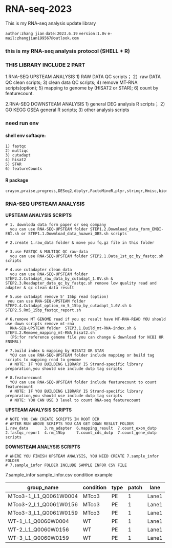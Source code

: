 # RNA-seq-2023
This is my RNA-seq  analysis update library

``` author:zhang jian ```
``` date:2023.6.19 ```
``` version:1.0v ```
``` e-mail:zhangjian199567@outlook.com ```

### this is my RNA-seq analysis protocol (SHELL + R)
### THIS LIBRARY INCLUDE 2 PART
  1.RNA-SEQ UPSTEAM ANALYSIS
    1) RAW DATA QC scripts；
    2）raw DATA QC clean scripts;
    3) clean data  QC scripts;
    4) remove MT-RNA scripts(option);
    5) mapping to genome by (HISAT2 or STAR);
    6) count by featurecount.
  
  2.RNA-SEQ DOWNSTEAM ANALYSIS 
    1) general DEG analysis R scripts；
    2）GO KEGG GSEA general R scripts;
    3) other analysis scripts
    
### need run env
#### shell env softaqre:
    1) fastqc
    2) multiqc
    3) cutadapt
    4) hisat2
    5) STAR
    6) featureCounts

#### R package
```
crayon,praise,progress,DESeq2,dbplyr,FactoMineR,plyr,stringr,Hmisc,biomaRt,ggridges,latex2exp,ggpubr,ggthemes,ggrepel,rtracklayer,ggridges,RColorBrewer,pheatmap,dplyr.plotly,htmlwidgetsshiny,reshape2,clusterProfiler,topGO,dbplyr,pathview,DOSE,org.Mm.eg.db,tidyr,dplyr,forcats,ggplot2,ggpubr,enrichplot,cowplot,stringr,RColorBrewer

```

### RNA-SEQ UPSTEAM ANALYSIS
**UPSTEAM ANALYSIS SCRIPTS**
```
# 1. downloda data form paper or seq company 
  you can use RNA-SEQ-UPSTEAM folder STEP1.2.Dowmload_data_form_EMBI-EBI.sh or STEP1.1.Dowmload_data_huawei_OBS.sh scripts 

# 2.create 1.raw_data folder & move you fq.gz file in this folder

# 3.use FASTQC & MULTIQC QC raw-data
  you can use RNA-SEQ-UPSTEAM folder STEP2.1.Data_1st_qc_by_fastqc.sh scripts
  
# 4.use cutadapter clean data
  you can use RNA-SEQ-UPSTEAM folder STEP2.2.Cutadapt_raw_data_by_cutadapt_1.0V.sh & STEP2.3.Readapter_data_qc_by_fastqc.sh remove low quality read and adapter & qc clean data result
  
# 5.use cutadapt remove 5' 15bp read (option)
 you can use RNA-SEQ-UPSTEAM folder STEP2.4.Cutadapt_option_rm_5_15bp_by_cutadapt_1.0V.sh & STEP2.5.Rm5_15bp_fastqc_report.sh
 
# 6.remove MT GENOME read if you qc result have MT-RNA-READ YOU should use down scripts remove mt-rna
  RNA-SEQ-UPSTEAM folder  STEP3.1.Build_mt-RNA-index.sh & STEP3.2.Remove_mapping_mt-RNA_hisat2.sh
  (PS:for reference genome file you can change & download for NCBI OR ENSMBL)
  
# 7.build index & mapping by HISAT2 OR STAR
  YOU can use RNA-SEQ-UPSTEAM folder include mapping or build tag scripts to mapping read to genome
  # NOTE: IF YOU BUILDING LIBRARY IS Strand-specific library preparation,you should use include dutp tag scripts
  
# 8.featurecount 
  YOU can use RNA-SEQ-UPSTEAM folder include featurecount to count featurecount 
  # NOTE: IF YOU BUILDING LIBRARY IS Strand-specific library preparation,you should use include dutp tag scripts
  # NOTE: YOU CAN USE 3 level to count RNA-seq featurecount

```
**UPSTEAM ANALYSIS SCRIPTS**
```
# NOTE YOU CAN CREATE SCRIPTS IN ROOT DIR
# AFTER RUN ABOVE SCRIPTS YOU CAN GET DOWN RESLUT FOLDER
1.raw_data       3.rm_adapter  6.mapping_result  7.count_exon_dutp  
2.fastqc_report  4.rm_15bp     7.count_cds_dutp  7.count_gene_dutp  scripts
```
**DOWNSTEAM ANALYSIS SCRIPTS**
```
# WHERE YOU FINISH UPSTEAM ANALYSIS, YOU NEED CREATE 7.sample_infor FOLDER
# 7.sample_infor FOLDER INCLUDE SAMPLE INFOR CSV FILE
```
7.sample_infor sample_infor.csv condition example

| group_name | condition | type | patch | lane |
| --- | --- | --- | --- | --- |
| MTco3-1_L1_Q0061W0004 | MTco3 | PE | 1 | Lane1 |
| MTco3-2_L1_Q0061W0156 | MTco3 | PE | 1 | Lane1 |
| MTco3-3_L1_Q0061W0159 | MTco3 | PE | 1 | Lane1 |
| WT-1_L1_Q0060W0004 | WT | PE | 1 | Lane1 |
| WT-2_L1_Q0060W0156 | WT | PE | 1 | Lane1 |
| WT-3_L1_Q0060W0159 | WT | PE | 1 | Lane1 |



